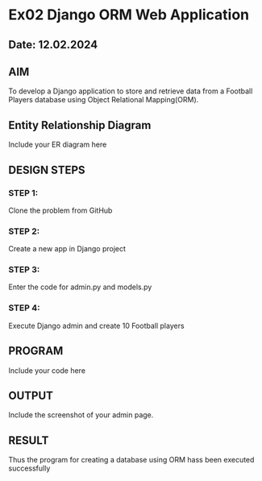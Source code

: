 # Ex02 Django ORM Web Application
## Date: 12.02.2024

## AIM
To develop a Django application to store and retrieve data from a Football Players database using Object Relational Mapping(ORM).

## Entity Relationship Diagram

Include your ER diagram here

## DESIGN STEPS

### STEP 1:
Clone the problem from GitHub

### STEP 2:
Create a new app in Django project

### STEP 3:
Enter the code for admin.py and models.py

### STEP 4:
Execute Django admin and create 10 Football players

## PROGRAM

Include your code here

## OUTPUT

Include the screenshot of your admin page.


## RESULT
Thus the program for creating a database using ORM hass been executed successfully
